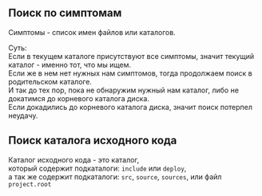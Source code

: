 ﻿
Поиск по симптомам
------------------

Симптомы - список имен файлов или каталогов.  

Суть:  
Если в текущем каталоге присутствуют все симптомы, значит текущий каталог - именно тот, что мы ищем.  
Если же в нем нет нужных нам симптомов, тогда продолжаем поиск в родительском каталоге.  
И так до тех пор, пока не обнаружим нужный нам каталог, либо не докатимся до корневого каталога диска.  
Если докадились до корневого каталога диска, значит поиск потерпел неудачу.  

Поиск каталога исходного кода  
-----------------------------  
Каталог исходного кода - это каталог,  
который содержит подкаталоги: `include` или  `deploy`,  
а так же содержит подкаталоги: 
  `src`, `source`, `sources`, или файл `project.root`  


